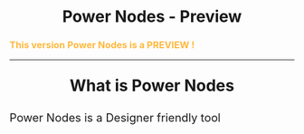 <h1 align="center">Power Nodes - Preview</h1>
<h3 style="color:#FFB83d";"text-align:center";"font-size: 20px";"font-weight: bold">
This version Power Nodes is a PREVIEW !
</h3>

---
<p style="text-align: center; font-size: 28px; font-weight: bold;">
What is Power Nodes
</p>

<p style="font-size: 20px;">
Power Nodes is a Designer friendly tool <br>
</p>